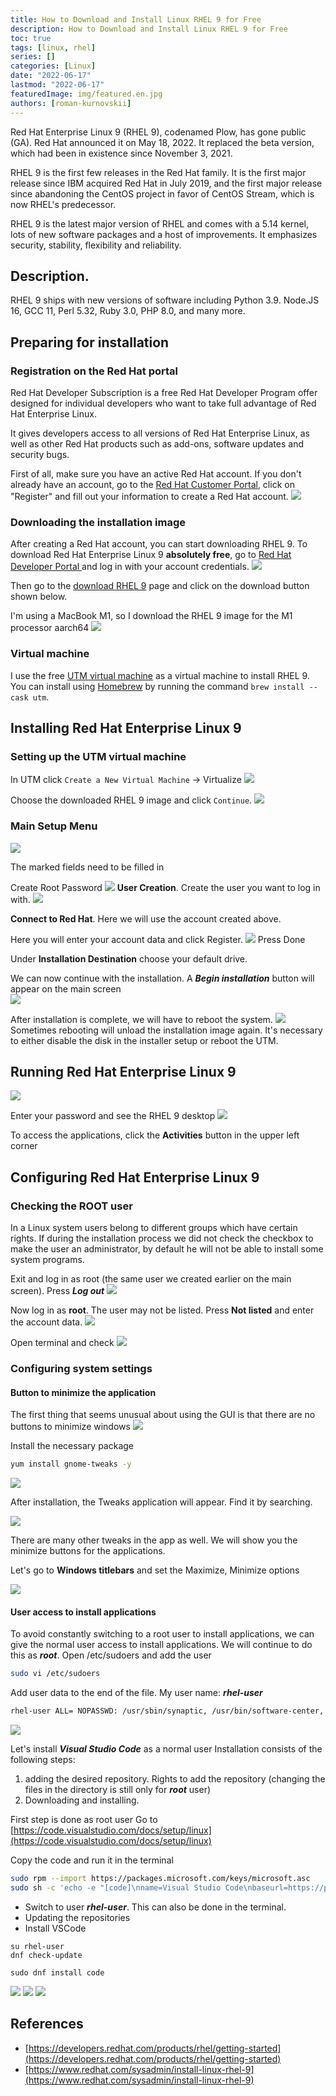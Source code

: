 ```yaml
---
title: How to Download and Install Linux RHEL 9 for Free
description: How to Download and Install Linux RHEL 9 for Free
toc: true
tags: [linux, rhel]
series: []
categories: [Linux]
date: "2022-06-17"
lastmod: "2022-06-17"
featuredImage: img/featured.en.jpg
authors: [roman-kurnovskii]
---
```



Red Hat Enterprise Linux 9 (RHEL 9), codenamed Plow, has gone public (GA). Red Hat announced it on May 18, 2022. It replaced the beta version, which had been in existence since November 3, 2021.

RHEL 9 is the first few releases in the Red Hat family. It is the first major release since IBM acquired Red Hat in July 2019, and the first major release since abandoning the CentOS project in favor of CentOS Stream, which is now RHEL's predecessor.

RHEL 9 is the latest major version of RHEL and comes with a 5.14 kernel, lots of new software packages and a host of improvements. It emphasizes security, stability, flexibility and reliability.

## Description.
RHEL 9 ships with new versions of software including Python 3.9. Node.JS 16, GCC 11, Perl 5.32, Ruby 3.0, PHP 8.0, and many more.

## Preparing for installation

### Registration on the Red Hat portal

Red Hat Developer Subscription is a free Red Hat Developer Program offer designed for individual developers who want to take full advantage of Red Hat Enterprise Linux.

It gives developers access to all versions of Red Hat Enterprise Linux, as well as other Red Hat products such as add-ons, software updates and security bugs.

First of all, make sure you have an active Red Hat account. If you don't already have an account, go to the [Red Hat Customer Portal](https://access.redhat.com/), click on "Register" and fill out your information to create a Red Hat account.
![](img/01.png)

### Downloading the installation image
After creating a Red Hat account, you can start downloading RHEL 9. To download Red Hat Enterprise Linux 9 **absolutely free**, go to [Red Hat Developer Portal ](https://developers.redhat.com/products/rhel/overview) and log in with your account credentials.
![](img/01-01.png)

Then go to the [download RHEL 9](https://developers.redhat.com/products/rhel/download) page and click on the download button shown below.

I'm using a MacBook M1, so I download the RHEL 9 image for the M1 processor aarch64
![](img/01-02.png)

### Virtual machine
I use the free [UTM virtual machine](https://mac.getutm.app/) as a virtual machine to install RHEL 9. You can install using [Homebrew](https://romankurnovskii.com/posts/mac-setup-development/#homebrew) by running the command `brew install --cask utm`.

## Installing Red Hat Enterprise Linux 9

### Setting up the UTM virtual machine
In UTM click `Create a New Virtual Machine` -> Virtualize
![](img/02-02.png)

Choose the downloaded RHEL 9 image and click `Continue`.
![](img/02-01.png)


### Main Setup Menu
![](img/02.png)

The marked fields need to be filled in

Create Root Password
![](img/03.png)
**User Creation**. Create the user you want to log in with.
![](img/04.png)


**Connect to Red Hat**. Here we will use the account created above. 

Here you will enter your account data and click Register.
![](img/06.png)
Press Done

Under **Installation Destination** choose your default drive.

We can now continue with the installation. A ***Begin installation*** button will appear on the main screen  
![](img/05.png)

After installation is complete, we will have to reboot the system. 
![](img/02-03.png)
Sometimes rebooting will unload the installation image again. It's necessary to either disable the disk in the installer setup or reboot the UTM.


## Running Red Hat Enterprise Linux 9

![](img/07.png)

Enter your password and see the RHEL 9 desktop
![](img/07-01.png)

To access the applications, click the **Activities** button in the upper left corner

## Configuring Red Hat Enterprise Linux 9

### Checking the ROOT user
In a Linux system users belong to different groups which have certain rights. If during the installation process we did not check the checkbox to make the user an administrator, by default he will not be able to install some system programs. 

Exit and log in as root (the same user we created earlier on the main screen). Press ***Log out***
![](img/07-03.png)

Now log in as **root**. The user may not be listed. Press **Not listed** and enter the account data. 
![](img/07-04.png)

Open terminal and check
![](img/07-05.png)


### Configuring system settings

#### Button to minimize the application
The first thing that seems unusual about using the GUI is that there are no buttons to minimize windows
![](img/07-02.png)

Install the necessary package

```sh
yum install gnome-tweaks -y
```

![](img/07-06.png)

After installation, the Tweaks application will appear. Find it by searching.

![](img/07-07.png)

There are many other tweaks in the app as well. We will show you the minimize buttons for the applications.

Let's go to **Windows titlebars** and set the Maximize, Minimize options

![](img/07-08.png)

#### User access to install applications

To avoid constantly switching to a root user to install applications, we can give the normal user access to install applications.
We will continue to do this as ***root***.
Open /etc/sudoers and add the user

```sh
sudo vi /etc/sudoers
```

Add user data to the end of the file. My user name: ***rhel-user***

```sh
rhel-user ALL= NOPASSWD: /usr/sbin/synaptic, /usr/bin/software-center, /usr/bin/apt-get, /usr/bin/dnf
```

![](img/07-09.png)


Let's install ***Visual Studio Code*** as a normal user
Installation consists of the following steps:
1. adding the desired repository. Rights to add the repository (changing the files in the directory is still only for ***root*** user)
2. Downloading and installing.

First step is done as root user
Go to [https://code.visualstudio.com/docs/setup/linux](https://code.visualstudio.com/docs/setup/linux)

Copy the code and run it in the terminal

```sh
sudo rpm --import https://packages.microsoft.com/keys/microsoft.asc
sudo sh -c 'echo -e "[code]\nname=Visual Studio Code\nbaseurl=https://packages.microsoft.com/yumrepos/vscode\nenabled=1\ngpgcheck=1\ngpgkey=https://packages.microsoft.com/keys/microsoft.asc" > /etc/yum.repos.d/vscode.repo'
```

- Switch to user ***rhel-user***. This can also be done in the terminal.
- Updating the repositories
- Install VSCode

```
su rhel-user
dnf check-update

sudo dnf install code
```

![](img/07-10.png)
![](img/07-11.png)
![](img/07-12.png)


## References
- [https://developers.redhat.com/products/rhel/getting-started](https://developers.redhat.com/products/rhel/getting-started)
- [https://www.redhat.com/sysadmin/install-linux-rhel-9](https://www.redhat.com/sysadmin/install-linux-rhel-9)